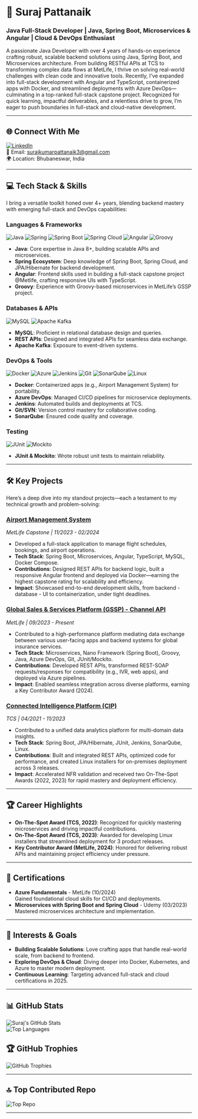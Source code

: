 # 🚀 Suraj Pattanaik
### Java Full-Stack Developer | Java, Spring Boot, Microservices & Angular | Cloud & DevOps Enthusiast

A passionate Java Developer with over 4 years of hands-on experience crafting robust, scalable backend solutions using Java, Spring Boot, and Microservices architecture. From building RESTful APIs at TCS to transforming complex data flows at MetLife, I thrive on solving real-world challenges with clean code and innovative tools. Recently, I’ve expanded into full-stack development with Angular and TypeScript, containerized apps with Docker, and streamlined deployments with Azure DevOps—culminating in a top-ranked full-stack capstone project. Recognized for quick learning, impactful deliverables, and a relentless drive to grow, I’m eager to push boundaries in full-stack and cloud-native development.

---

## 🌐 Connect With Me
[![LinkedIn](https://img.shields.io/badge/LinkedIn-%230077B5.svg?style=for-the-badge&logo=linkedin&logoColor=white)](https://linkedin.com/in/suraj-kumar-pattanaik)  
📧 Email: surajkumarpattanaik3@gmail.com  
🌍 Location: Bhubaneswar, India

---

## 💻 Tech Stack & Skills
I bring a versatile toolkit honed over 4+ years, blending backend mastery with emerging full-stack and DevOps capabilities:

### Languages & Frameworks
![Java](https://img.shields.io/badge/Java-%23ED8B00.svg?style=for-the-badge&logo=java&logoColor=white) 
![Spring](https://img.shields.io/badge/Spring-%236DB33F.svg?style=for-the-badge&logo=spring&logoColor=white) 
![Spring Boot](https://img.shields.io/badge/Spring%20Boot-%236DB33F.svg?style=for-the-badge&logo=springboot&logoColor=white) 
![Spring Cloud](https://img.shields.io/badge/Spring%20Cloud-%236DB33F.svg?style=for-the-badge&logo=spring&logoColor=white) 
![Angular](https://img.shields.io/badge/Angular-%23DD0031.svg?style=for-the-badge&logo=angular&logoColor=white) 
![Groovy](https://img.shields.io/badge/Groovy-%23E69F56.svg?style=for-the-badge&logo=groovy&logoColor=white) 
- **Java**: Core expertise in Java 8+, building scalable APIs and microservices.
- **Spring Ecosystem**: Deep knowledge of Spring Boot, Spring Cloud, and JPA/Hibernate for backend development.
- **Angular**: Frontend skills used in building a full-stack capstone project @Metlife, crafting responsive UIs with TypeScript.
- **Groovy**: Experience with Groovy-based microservices in MetLife’s GSSP project.

### Databases & APIs
![MySQL](https://img.shields.io/badge/MySQL-%2300f.svg?style=for-the-badge&logo=mysql&logoColor=white) 
![Apache Kafka](https://img.shields.io/badge/Apache%20Kafka-%23000000.svg?style=for-the-badge&logo=apachekafka&logoColor=white) 
- **MySQL**: Proficient in relational database design and queries.
- **REST APIs**: Designed and integrated APIs for seamless data exchange.
- **Apache Kafka**: Exposure to event-driven systems.

### DevOps & Tools
![Docker](https://img.shields.io/badge/Docker-%230db7ed.svg?style=for-the-badge&logo=docker&logoColor=white) 
![Azure](https://img.shields.io/badge/Azure-%230072C6.svg?style=for-the-badge&logo=microsoftazure&logoColor=white) 
![Jenkins](https://img.shields.io/badge/Jenkins-%232C5263.svg?style=for-the-badge&logo=jenkins&logoColor=white) 
![Git](https://img.shields.io/badge/Git-%23F05033.svg?style=for-the-badge&logo=git&logoColor=white) 
![SonarQube](https://img.shields.io/badge/SonarQube-%234E9BCD.svg?style=for-the-badge&logo=sonarqube&logoColor=white) 
![Linux](https://img.shields.io/badge/Linux-FCC624?style=for-the-badge&logo=linux&logoColor=black) 
- **Docker**: Containerized apps (e.g., Airport Management System) for portability.
- **Azure DevOps**: Managed CI/CD pipelines for microservice deployments.
- **Jenkins**: Automated builds and deployments at TCS.
- **Git/SVN**: Version control mastery for collaborative coding.
- **SonarQube**: Ensured code quality and coverage.

### Testing
![JUnit](https://img.shields.io/badge/JUnit-%2325A162.svg?style=for-the-badge&logo=junit5&logoColor=white) 
![Mockito](https://img.shields.io/badge/Mockito-%23FF6F61.svg?style=for-the-badge&logo=mockito&logoColor=white) 
- **JUnit & Mockito**: Wrote robust unit tests to maintain reliability.

---

## 🛠️ Key Projects
Here’s a deep dive into my standout projects—each a testament to my technical growth and problem-solving:

### [Airport Management System](https://github.com/surajpattanaik/airport-management-system)  
*MetLife Capstone | 11/2023 - 02/2024*  
- Developed a full-stack application to manage flight schedules, bookings, and airport operations.
- **Tech Stack**: Spring Boot, Microservices, Angular, TypeScript, MySQL, Docker Compose.
- **Contributions**: Designed REST APIs for backend logic, built a responsive Angular frontend and deployed via Docker—earning the highest capstone rating for scalability and efficiency.
- **Impact**: Showcased end-to-end development skills, from backend - database - UI to containerization, under tight deadlines.

### [Global Sales & Services Platform (GSSP) - Channel API](https://github.com/surajpattanaik/gssp-channel-api)  
*MetLife | 09/2023 - Present*  
- Contributed to a high-performance platform mediating data exchange between various user-facing apps and backend systems for global insurance services.
- **Tech Stack**: Microservices, Nano Framework (Spring Boot), Groovy, Java, Azure DevOps, Git, JUnit/Mockito.
- **Contributions**: Developed REST APIs, transformed REST-SOAP requests/responses for compatibility (e.g., IVR, web apps), and deployed via Azure pipelines.
- **Impact**: Enabled seamless integration across diverse platforms, earning a Key Contributor Award (2024).

### [Connected Intelligence Platform (CIP)](https://github.com/surajpattanaik/cip-tcs)  
*TCS | 04/2021 - 11/2023*  
- Contributed to a unified data analytics platform for multi-domain data insights.
- **Tech Stack**: Spring Boot, JPA/Hibernate, JUnit, Jenkins, SonarQube, Linux.
- **Contributions**: Built and integrated REST APIs, optimized code for performance, and created Linux installers for on-premises deployment across 3 releases.
- **Impact**: Accelerated NFR validation and received two On-The-Spot Awards (2022, 2023) for rapid mastery and deployment efficiency.

---

## 🏆 Career Highlights
- **On-The-Spot Award (TCS, 2022)**: Recognized for quickly mastering microservices and driving impactful contributions.
- **On-The-Spot Award (TCS, 2023)**: Awarded for developing Linux installers that streamlined deployment for 3 product releases.
- **Key Contributor Award (MetLife, 2024)**: Honored for delivering robust APIs and maintaining project efficiency under pressure.

---

## 📜 Certifications
- **Azure Fundamentals** - MetLife (10/2024)  
  Gained foundational cloud skills for CI/CD and deployments.
- **Microservices with Spring Boot and Spring Cloud** - Udemy (03/2023)  
  Mastered microservices architecture and implementation.

---

## 🌟 Interests & Goals
- **Building Scalable Solutions**: Love crafting apps that handle real-world scale, from backend to frontend.
- **Exploring DevOps & Cloud**: Diving deeper into Docker, Kubernetes, and Azure to master modern deployment.
- **Continuous Learning**: Targeting advanced full-stack and cloud certifications in 2025.

---

## 📊 GitHub Stats
![Suraj's GitHub Stats](https://github-readme-stats.vercel.app/api?username=surajpattanaik&show_icons=true&theme=radical)  
![Top Languages](https://github-readme-stats.vercel.app/api/top-langs/?username=surajpattanaik&layout=compact&theme=radical)

## 🏆 GitHub Trophies
![GitHub Trophies](https://github-profile-trophy.vercel.app/?username=surajpattanaik&theme=onedark)

---

## 🔝 Top Contributed Repo
![Top Repo](https://github-readme-stats.vercel.app/api/pin/?username=surajpattanaik&repo=AIR-TRANSPORT-SYSTEM&theme=radical)

---

<!-- Proudly created with GPRM (https://gprm.itsvg.in) -->
